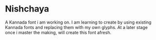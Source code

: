 # Nishchaya
A Kannada font i am working on.  I am learning to create by using existing Kannada fonts and replacing them with my own glyphs.  At a later stage once i master the making, will create this font afresh.
